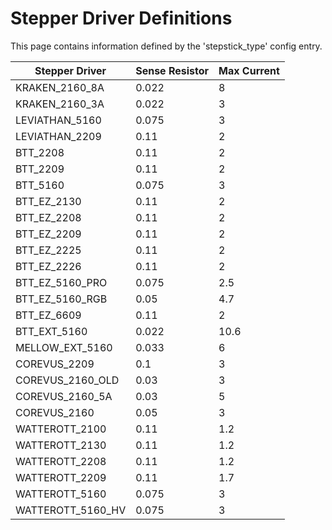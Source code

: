 # Stepper Driver Definitions

This page contains information defined by the 'stepstick_type' config entry.


| Stepper Driver     | Sense Resistor | Max Current |
| ------------------ | -------------- | ----------- |
| KRAKEN_2160_8A     | 0.022          | 8           |
| KRAKEN_2160_3A     | 0.022          | 3           |
| LEVIATHAN_5160     | 0.075          | 3           |
| LEVIATHAN_2209     | 0.11           | 2           |
| BTT_2208           | 0.11           | 2           |
| BTT_2209           | 0.11           | 2           |
| BTT_5160           | 0.075          | 3           |
| BTT_EZ_2130        | 0.11           | 2           |
| BTT_EZ_2208        | 0.11           | 2           |
| BTT_EZ_2209        | 0.11           | 2           |
| BTT_EZ_2225        | 0.11           | 2           |
| BTT_EZ_2226        | 0.11           | 2           |
| BTT_EZ_5160_PRO    | 0.075          | 2.5         |
| BTT_EZ_5160_RGB    | 0.05           | 4.7         |
| BTT_EZ_6609        | 0.11           | 2           |
| BTT_EXT_5160       | 0.022          | 10.6        |
| MELLOW_EXT_5160    | 0.033          | 6           |
| COREVUS_2209       | 0.1            | 3           |
| COREVUS_2160_OLD   | 0.03           | 3           |
| COREVUS_2160_5A    | 0.03           | 5           |
| COREVUS_2160       | 0.05           | 3           |
| WATTEROTT_2100     | 0.11           | 1.2         |
| WATTEROTT_2130     | 0.11           | 1.2         |
| WATTEROTT_2208     | 0.11           | 1.2         |
| WATTEROTT_2209     | 0.11           | 1.7         |
| WATTEROTT_5160     | 0.075          | 3           |
| WATTEROTT_5160_HV  | 0.075          | 3           |

